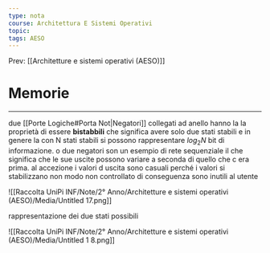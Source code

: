 ```yaml
---
type: nota
course: Architettura E Sistemi Operativi
topic: 
tags: AESO
---
```


Prev: [[Architetture e sistemi operativi (AESO)]]

# Memorie
---
due [[Porte Logiche#Porta Not|Negatori]] collegati ad anello hanno la la proprietà di essere **bistabbili** che significa avere solo due stati stabili e in genere la con N stati stabili si possono rappresentare $log_2N$ bit di informazione. o due negatori son un esempio di rete sequenziale il che significa che le sue uscite possono variare a seconda di quello che c era prima. al accezione i valori d uscita sono casuali perché i valori si stabilizzano non modo non controllato di conseguenza sono inutili al utente

![[Raccolta UniPi INF/Note/2° Anno/Architetture e sistemi operativi (AESO)/Media/Untitled 17.png]]

rappresentazione dei due stati possibili

![[Raccolta UniPi INF/Note/2° Anno/Architetture e sistemi operativi (AESO)/Media/Untitled 1 8.png]]




